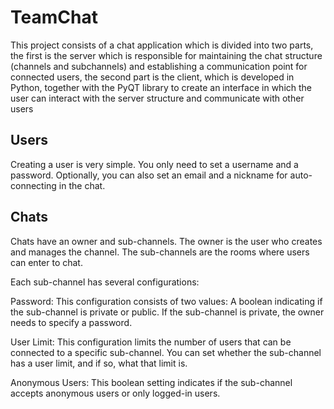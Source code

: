 # TeamChat

This project consists of a chat application which is divided into two parts, the first is the server which is responsible for maintaining the chat structure (channels and subchannels) and establishing a communication point for connected users, the second part is the client, which is developed in Python, together with the PyQT library to create an interface in which the user can interact with the server structure and communicate with other users

## Users

Creating a user is very simple. You only need to set a username and a password. Optionally, you can also set an email and a nickname for auto-connecting in the chat.

## Chats

Chats have an owner and sub-channels. The owner is the user who creates and manages the channel. The sub-channels are the rooms where users can enter to chat.

Each sub-channel has several configurations:

Password: This configuration consists of two values:
    A boolean indicating if the sub-channel is private or public.
    If the sub-channel is private, the owner needs to specify a password.

User Limit: This configuration limits the number of users that can be connected to a specific sub-channel. You can set whether the sub-channel has a user limit, and if so, what that limit is.

Anonymous Users: This boolean setting indicates if the sub-channel accepts anonymous users or only logged-in users.